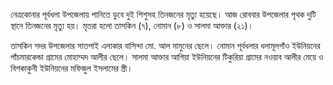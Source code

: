 নেত্রকোনার পূর্বধলা উপজেলায় পানিতে ডুবে দুই শিশুসহ তিনজনের মৃত্যু হয়েছে। আজ রোববার উপজেলার পৃথক দুটি স্থানে তিনজনের মৃত্যু হয়। মৃতরা হলো তাসকিন (৭), নোমান (৮) ও সালমা আক্তার (২১)।

তাসকিন সদর উপজেলার সাতপাই এলাকার বাসিন্দা মো. আল মামুনের ছেলে। নোমান পূর্বধলার ধলামূলগাঁও ইউনিয়নের পাঁচমারকেন্ডা গ্রামের মোহাম্মদ আলীর ছেলে। সালমা আক্তার আগিয়া ইউনিয়নের টিকুরিয়া গ্রামের নওয়াব আলীর মেয়ে ও বিশকাকুনী ইউনিয়নের মফিজুল ইসলামের স্ত্রী।
